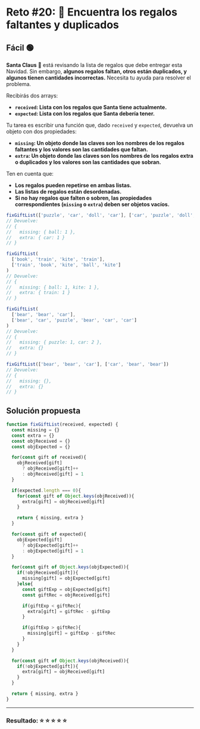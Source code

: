 # Reto #20: 🎁 Encuentra los regalos faltantes y duplicados

## Fácil 🟢

**Santa Claus** 🎅 está revisando la lista de regalos que debe entregar esta Navidad. Sin embargo, **algunos regalos faltan, otros están duplicados, y algunos tienen cantidades incorrectas.** Necesita tu ayuda para resolver el problema.

Recibirás dos arrays:

- **``received``: Lista con los regalos que Santa tiene actualmente.**
- **``expected``: Lista con los regalos que Santa debería tener.**

Tu tarea es escribir una función que, dado ``received`` y ``expected``, devuelva un objeto con dos propiedades:

- **``missing``: Un objeto donde las claves son los nombres de los regalos faltantes y los valores son las cantidades que faltan.**
- **``extra``: Un objeto donde las claves son los nombres de los regalos extra o duplicados y los valores son las cantidades que sobran.**

Ten en cuenta que:

- **Los regalos pueden repetirse en ambas listas.**
- **Las listas de regalos están desordenadas.**
- **Si no hay regalos que falten o sobren, las propiedades correspondientes (``missing`` o ``extra``) deben ser objetos vacíos.**

```javascript
fixGiftList(['puzzle', 'car', 'doll', 'car'], ['car', 'puzzle', 'doll', 'ball'])
// Devuelve:
// {
//   missing: { ball: 1 },
//   extra: { car: 1 }
// }

fixGiftList(
  ['book', 'train', 'kite', 'train'],
  ['train', 'book', 'kite', 'ball', 'kite']
)
// Devuelve:
// {
//   missing: { ball: 1, kite: 1 },
//   extra: { train: 1 }
// }

fixGiftList(
  ['bear', 'bear', 'car'],
  ['bear', 'car', 'puzzle', 'bear', 'car', 'car']
)
// Devuelve:
// {
//   missing: { puzzle: 1, car: 2 },
//   extra: {}
// }

fixGiftList(['bear', 'bear', 'car'], ['car', 'bear', 'bear'])
// Devuelve:
// {
//   missing: {},
//   extra: {}
// }
```

## Solución propuesta

```javascript
function fixGiftList(received, expected) {
  const missing = {}
  const extra = {}
  const objReceived = {}
  const objExpected = {}

  for(const gift of received){
    objReceived[gift] 
      ? objReceived[gift]++
      : objReceived[gift] = 1
  }

  if(expected.length === 0){
    for(const gift of Object.keys(objReceived)){
      extra[gift] = objReceived[gift]
    }

    return { missing, extra } 
  }

  for(const gift of expected){
    objExpected[gift] 
      ? objExpected[gift]++
      : objExpected[gift] = 1
  }

  for(const gift of Object.keys(objExpected)){
    if(!objReceived[gift]){
      missing[gift] = objExpected[gift] 
    }else{
      const giftExp = objExpected[gift]
      const giftRec = objReceived[gift]

      if(giftExp < giftRec){
        extra[gift] = giftRec - giftExp
      }

      if(giftExp > giftRec){
        missing[gift] = giftExp - giftRec
      }
    }
  }

  for(const gift of Object.keys(objReceived)){
    if(!objExpected[gift]){
      extra[gift] = objReceived[gift]
    }
  }

  return { missing, extra }
}
```

---

### Resultado: ⭐ ⭐ ⭐ ⭐ ⭐
